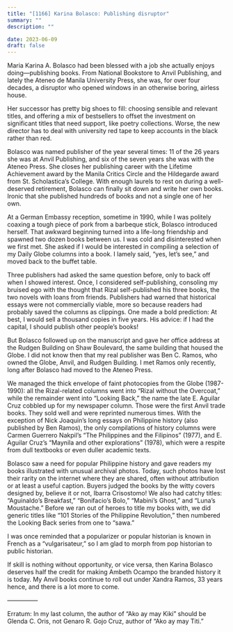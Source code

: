```yaml
---
title: "[1166] Karina Bolasco: Publishing disruptor"
summary: ""
description: ""

date: 2023-06-09
draft: false
---
```


Maria Karina A. Bolasco had been blessed with a job she actually enjoys doing—publishing books. From National Bookstore to Anvil Publishing, and lately the Ateneo de Manila University Press, she was, for over four decades, a disruptor who opened windows in an otherwise boring, airless house.

Her successor has pretty big shoes to fill: choosing sensible and relevant titles, and offering a mix of bestsellers to offset the investment on significant titles that need support, like poetry collections. Worse, the new director has to deal with university red tape to keep accounts in the black rather than red.

Bolasco was named publisher of the year several times: 11 of the 26 years she was at Anvil Publishing, and six of the seven years she was with the Ateneo Press. She closes her publishing career with the Lifetime Achievement award by the Manila Critics Circle and the Hildegarde award from St. Scholastica’s College. With enough laurels to rest on during a well-deserved retirement, Bolasco can finally sit down and write her own books. Ironic that she published hundreds of books and not a single one of her own.

At a German Embassy reception, sometime in 1990, while I was politely coaxing a tough piece of pork from a barbeque stick, Bolasco introduced herself. That awkward beginning turned into a life-long friendship and spawned two dozen books between us. I was cold and disinterested when we first met. She asked if I would be interested in compiling a selection of my Daily Globe columns into a book. I lamely said, “yes, let’s see,” and moved back to the buffet table.

Three publishers had asked the same question before, only to back off when I showed interest. Once, I considered self-publishing, consoling my bruised ego with the thought that Rizal self-published his three books, the two novels with loans from friends. Publishers had warned that historical essays were not commercially viable, more so because readers had probably saved the columns as clippings. One made a bold prediction: At best, I would sell a thousand copies in five years. His advice: if I had the capital, I should publish other people’s books!

But Bolasco followed up on the manuscript and gave her office address at the Rudgen Building on Shaw Boulevard, the same building that housed the Globe. I did not know then that my real publisher was Ben C. Ramos, who owned the Globe, Anvil, and Rudgen Building. I met Ramos only recently, long after Bolasco had moved to the Ateneo Press.

We managed the thick envelope of faint photocopies from the Globe (1987-1990): all the Rizal-related columns went into “Rizal without the Overcoat,” while the remainder went into “Looking Back,” the name the late E. Aguilar Cruz cobbled up for my newspaper column. Those were the first Anvil trade books. They sold well and were reprinted numerous times. With the exception of Nick Joaquin’s long essays on Philippine history (also published by Ben Ramos), the only compilations of history columns were Carmen Guerrero Nakpil’s “The Philippines and the Filipinos” (1977), and E. Aguilar Cruz’s “Maynila and other explorations” (1978), which were a respite from dull textbooks or even duller academic texts.

Bolasco saw a need for popular Philippine history and gave readers my books illustrated with unusual archival photos. Today, such photos have lost their rarity on the internet where they are shared, often without attribution or at least a useful caption. Buyers judged the books by the witty covers designed by, believe it or not, Ibarra Crisostomo! We also had catchy titles: “Aguinaldo’s Breakfast,” “Bonifacio’s Bolo,” “Mabini’s Ghost,” and “Luna’s Moustache.” Before we ran out of heroes to title my books with, we did generic titles like “101 Stories of the Philippine Revolution,” then numbered the Looking Back series from one to “sawa.”

I was once reminded that a popularizer or popular historian is known in French as a “vulgarisateur,” so I am glad to morph from pop historian to public historian.

If skill is nothing without opportunity, or vice versa, then Karina Bolasco deserves half the credit for making Ambeth Ocampo the branded history it is today. My Anvil books continue to roll out under Xandra Ramos, 33 years hence, and there is a lot more to come.

—————

Erratum: In my last column, the author of “Ako ay may Kiki” should be Glenda C. Oris, not Genaro R. Gojo Cruz, author of “Ako ay may Titi.”
